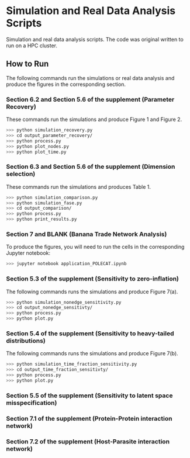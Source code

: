 # Simulation and Real Data Analysis Scripts

Simulation and real data analysis scripts. The code was original written to run on a HPC cluster. 

## How to Run

The following commands run the simulations or real data analysis and produce the figures in the corresponding section.

### Section 6.2 and Section 5.6 of the supplement (Parameter Recovery)

These commands run the simulations and produce Figure 1 and Figure 2.

```bash
>>> python simulation_recovery.py
>>> cd output_parameter_recovery/
>>> python process.py
>>> python plot_nodes.py
>>> python plot_time.py
```

### Section 6.3 and Section 5.6 of the supplement (Dimension selection)

These commands run the simulations and produces Table 1.

```bash
>>> python simulation_comparison.py
>>> python simulation_fase.py
>>> cd output_comparison/
>>> python process.py
>>> python print_results.py
```

### Section 7 and BLANK (Banana Trade Network Analysis)

To produce the figures, you will need to run the cells in the corresponding Jupyter notebook:

```bash
>>> jupyter notebook application_POLECAT.ipynb
```

### Section 5.3 of the supplement (Sensitivity to zero-inflation)

The following commands runs the simulations and produce Figure 7(a).

```bash
>>> python simulation_nonedge_sensitivity.py
>>> cd output_nonedge_sensitivty/
>>> python process.py
>>> python plot.py
```

### Section 5.4 of the supplement (Sensitivity to heavy-tailed distributions)

The following commands runs the simulations and produce Figure 7(b).

```bash
>>> python simulation_time_fraction_sensitivity.py
>>> cd output_time_fraction_sensitivty/
>>> python process.py
>>> python plot.py
```


### Section 5.5 of the supplement (Sensitivity to latent space misspecification)


### Section 7.1 of the supplement (Protein-Protein interaction network)


### Section 7.2 of the supplement (Host-Parasite interaction network)
